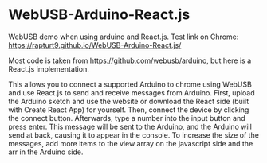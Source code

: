 # WebUSB-Arduino-React.js
WebUSB demo when using arduino and React.js. Test link on Chrome: https://rapturt9.github.io/WebUSB-Arduino-React.js/

Most code is taken from https://github.com/webusb/arduino, but here is a React.js implementation.

This allows you to connect a supported Arduino to chrome using WebUSB and use React.js to send and receive messages from Arduino. First, upload the Arduino sketch and use the website or download the React side (built with Create React App) for yourself. Then, connect the device by clicking the connect button. Afterwards, type a number into the input button and press enter. This message will be sent to the Arduino, and the Arduino will send at back, causing it to appear in the console. To increase the size of the messages, add more items to the view array on the javascript side and the arr in the Arduino side.

